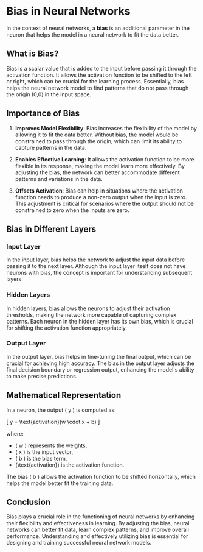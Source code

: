 # Bias in Neural Networks

In the context of neural networks, a **bias** is an additional parameter in the neuron that helps the model in a neural network to fit the data better.

## What is Bias?

Bias is a scalar value that is added to the input before passing it through the activation function. It allows the activation function to be shifted to the left or right, which can be crucial for the learning process. Essentially, bias helps the neural network model to find patterns that do not pass through the origin (0,0) in the input space.

## Importance of Bias

1. **Improves Model Flexibility**: Bias increases the flexibility of the model by allowing it to fit the data better. Without bias, the model would be constrained to pass through the origin, which can limit its ability to capture patterns in the data.

2. **Enables Effective Learning**: It allows the activation function to be more flexible in its response, making the model learn more effectively. By adjusting the bias, the network can better accommodate different patterns and variations in the data.

3. **Offsets Activation**: Bias can help in situations where the activation function needs to produce a non-zero output when the input is zero. This adjustment is critical for scenarios where the output should not be constrained to zero when the inputs are zero.

## Bias in Different Layers

### Input Layer

In the input layer, bias helps the network to adjust the input data before passing it to the next layer. Although the input layer itself does not have neurons with bias, the concept is important for understanding subsequent layers.

### Hidden Layers

In hidden layers, bias allows the neurons to adjust their activation thresholds, making the network more capable of capturing complex patterns. Each neuron in the hidden layer has its own bias, which is crucial for shifting the activation function appropriately.

### Output Layer

In the output layer, bias helps in fine-tuning the final output, which can be crucial for achieving high accuracy. The bias in the output layer adjusts the final decision boundary or regression output, enhancing the model's ability to make precise predictions.

## Mathematical Representation

In a neuron, the output \( y \) is computed as:

\[ y = \text{activation}(w \cdot x + b) \]

where:
- \( w \) represents the weights,
- \( x \) is the input vector,
- \( b \) is the bias term,
- \(\text{activation}\) is the activation function.

The bias \( b \) allows the activation function to be shifted horizontally, which helps the model better fit the training data.

## Conclusion

Bias plays a crucial role in the functioning of neural networks by enhancing their flexibility and effectiveness in learning. By adjusting the bias, neural networks can better fit data, learn complex patterns, and improve overall performance. Understanding and effectively utilizing bias is essential for designing and training successful neural network models.
